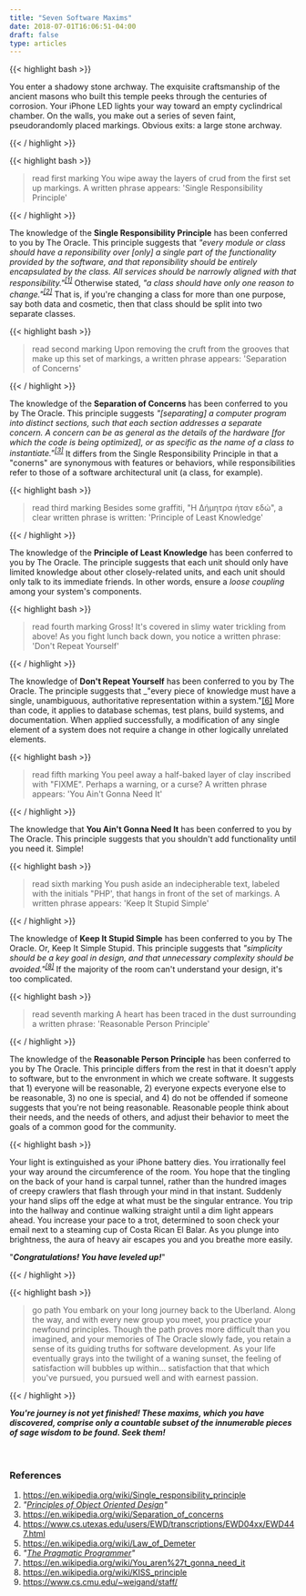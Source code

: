 ```yaml
---
title: "Seven Software Maxims"
date: 2018-07-01T16:06:51-04:00
draft: false
type: articles
---
```

<div class="bash" >
{{< highlight bash >}}
  
  You enter a shadowy stone archway. The exquisite craftsmanship of the ancient masons
  who built this temple peeks through the centuries of corrosion. Your iPhone LED lights
  your way toward an empty cyclindrical chamber. On the walls, you make out a series of
  seven faint, pseudorandomly placed markings.
  Obvious exits: a large stone archway.
  
{{< / highlight >}}
</div>


<div class="bash" >
{{< highlight bash >}}
  
 > read first marking
  You wipe away the layers of crud from the first set up markings.
  A written phrase appears: 'Single Responsibility Principle'
  
{{< / highlight >}}
</div>


The knowledge of the __Single Responsibility Principle__ has been conferred to you by The Oracle. This principle suggests that _"every module or class should have a reponsibility over [only] a single part of the functionality provided by the software, and that reponsibility should be entirely encapsulated by the class. All services should be narrowly aligned with that responsibility."<sup>[[1]](#references)</sup>_ Otherwise stated, _"a class should have only one reason to change."<sup>[[2]](#references)</sup>_ That is, if you're changing a class for more than one purpose, say both data and cosmetic, then that class should be split into two separate classes. 


<div class="bash" >
{{< highlight bash >}}
  
 > read second marking
  Upon removing the cruft from the grooves that make up this set of markings,
  a written phrase appears: 'Separation of Concerns'
  
{{< / highlight >}}
</div>


The knowledge of the __Separation of Concerns__ has been conferred to you by The Oracle. This principle suggests _"[separating] a computer program into distinct sections, such that each section addresses a separate concern. A concern can be as general as the details of the hardware [for which the code is being optimized], or as specific as the name of a class to instantiate."<sup>[[3]](#references)</sup>_ It differs from the Single Responsibility Principle in that a "conerns" are synonymous with features or behaviors, while responsibilities refer to those of a software architectural unit (a class, for example).


<div class="bash" >
{{< highlight bash >}}
  
 > read third marking
  Besides some graffiti, "Η Δήμητρα ήταν εδώ", a clear written phrase is written:
  'Principle of Least Knowledge'
  
{{< / highlight >}}
</div>

The knowledge of the __Principle of Least Knowledge__ has been conferred to you by The Oracle. The principle suggests that each unit should only have limited knowledge about other closely-related units, and each unit should only talk to its immediate friends. In other words, ensure a _loose coupling_ among your system's components.

<div class="bash" >
{{< highlight bash >}}
  
 > read fourth marking
  Gross! It's covered in slimy water trickling from above! As you fight lunch back
  down, you notice a written phrase: 'Don't Repeat Yourself'
  
{{< / highlight >}}
</div>

The knowledge of __Don't Repeat Yourself__ has been conferred to you by The Oracle. The principle suggests that _"every piece of knowledge must have a single, unambiguous, authoritative representation within a system."[[6]](#references) More than code, it applies to database schemas, test plans, build systems, and documentation. When applied successfully, a modification of any single element of a system does not require a change in other logically unrelated elements.


<div class="bash" >
{{< highlight bash >}}
  
 > read fifth marking
  You peel away a half-baked layer of clay inscribed with "FIXME". Perhaps a
  warning, or a curse? A written phrase appears: 'You Ain't Gonna Need It'
  
{{< / highlight >}}
</div>


The knowledge that __You Ain't Gonna Need It__ has been conferred to you by The Oracle. This principle suggests that you shouldn't add functionality until you need it. Simple!


<div class="bash" >
{{< highlight bash >}}
  
 > read sixth marking
  You push aside an indecipherable text, labeled with the initials "PHP', that 
  hangs in front of the set of markings. A written phrase appears: 
  'Keep It Stupid Simple'
  
{{< / highlight >}}
</div>


The knowledge of __Keep It Stupid Simple__ has been conferred to you by The Oracle. Or, Keep It Simple Stupid. This principle suggests that _"simplicity should be a key goal in design, and that unnecessary complexity should be avoided."<sup>[[8]](#references)</sup>_ If the majority of the room can't understand your design, it's too complicated.


<div class="bash" >
{{< highlight bash >}}
  
 > read seventh marking
  A heart has been traced in the dust surrounding a written phrase: 
  'Reasonable Person Principle'
  
{{< / highlight >}}
</div>


The knowledge of the __Reasonable Person Principle__ has been conferred to you by The Oracle. This principle differs from the rest in that it doesn't apply to software, but to the envronment in which we create software. It suggests that 1) everyone will be reasonable, 2) everyone expects everyone else to be reasonable, 3) no one is special, and 4) do not be offended if someone suggests that you're not being reasonable. Reasonable people think about their needs, and the needs of others, and adjust their behavior to meet the goals of a common good for the community.


<div class="bash" >
{{< highlight bash >}}
  
  Your light is extinguished as your iPhone battery dies. You irrationally feel 
  your way around the circumference of the room. You hope that the tingling on 
  the back of your hand is carpal tunnel, rather than the hundred images of 
  creepy crawlers that flash through your mind in that instant. Suddenly your 
  hand slips off the edge at what must be the singular entrance. You trip into 
  the hallway and continue walking straight until a dim light appears ahead. 
  You increase your pace to a trot, determined to soon check your email next to 
  a steaming cup of Costa Rican El Balar. As you plunge into brightness, the 
  aura of heavy air escapes you and you breathe more easily.


  "***Congratulations! You have leveled up!***"
  
{{< / highlight >}}
</div>


<div class="bash" >
{{< highlight bash >}}
  
 > go path
  You embark on your long journey back to the Uberland. Along the way, and with 
  every new group you meet, you practice your newfound principles. Though the 
  path proves more difficult than you imagined, and your memories of The Oracle 
  slowly fade, you retain a sense of its guiding truths for software development. 
  As your life eventually grays into the twilight of a waning sunset, the feeling 
  of satisfaction will bubbles up within... satisfaction that that which you've 
  pursued, you pursued well and with earnest passion. 
  
{{< / highlight >}}
</div>


___You're journey is not yet finished! These maxims, which you have discovered, comprise only a countable subset of the innumerable pieces of sage wisdom to be found. Seek them!___
<br><br><br>

### References
1. https://en.wikipedia.org/wiki/Single_responsibility_principle
1. *"[Principles of Object Oriented Design](http://www.butunclebob.com/ArticleS.UncleBob.PrinciplesOfOod)"*
1. https://en.wikipedia.org/wiki/Separation_of_concerns
1. https://www.cs.utexas.edu/users/EWD/transcriptions/EWD04xx/EWD447.html
1. https://en.wikipedia.org/wiki/Law_of_Demeter
1. *"[The Pragmatic Programmer](https://en.wikipedia.org/wiki/The_Pragmatic_Programmer)"*
1. https://en.wikipedia.org/wiki/You_aren%27t_gonna_need_it
1. https://en.wikipedia.org/wiki/KISS_principle
1. https://www.cs.cmu.edu/~weigand/staff/